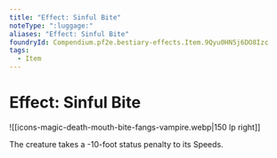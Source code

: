 ```yaml
---
title: "Effect: Sinful Bite"
noteType: ":luggage:"
aliases: "Effect: Sinful Bite"
foundryId: Compendium.pf2e.bestiary-effects.Item.9Qyu0HN5j6DO8Izc
tags:
  - Item
---
```


# Effect: Sinful Bite
![[icons-magic-death-mouth-bite-fangs-vampire.webp|150 lp right]]

The creature takes a -10-foot status penalty to its Speeds.
